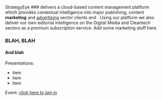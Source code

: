StrategyEye ### delivers a cloud-based content management platform which provides contextual intelligence into major publishing, content **marketing** and [advertising](wwww.google.com) sector clients and . Using our platform we also deliver our own editorial intelligence on the Digital Media and Cleantech sectors as a premium subscription service. Add some marketing stuff here.

### BLAH, BLAH

#### And blah

Presentations:

- item
- item
- item



Event: [click here to join in](https://github.com/onelogin/php-saml/network)